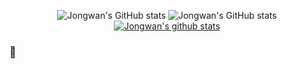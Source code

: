  <div align=center>
	
![Jongwan's GitHub stats](https://github-readme-stats.vercel.app/api?username=JK-Kim4&show_icons=true&theme=gotham)
![Jongwan's GitHub stats](https://github-readme-stats.vercel.app/api?username=KIM-jongwan&show_icons=true&theme=gotham)
[![Jongwan's github stats](https://github-readme-stats.vercel.app/api/top-langs/?username=JK-Kim4&show_icons=true&hide_border=true&title_color=004386&icon_color=004386&layout=compact)](https://github.com/JK-Kim4)
	 
  </div>

### 👋

<!--
**JK-Kim4/JK-Kim4** is a ✨ _special_ ✨ repository because its `README.md` (this file) appears on your GitHub profile.

Here are some ideas to get you started:

- 🔭 I’m currently working on ...
- 🌱 I’m currently learning ...
- 👯 I’m looking to collaborate on ...
- 🤔 I’m looking for help with ...
- 💬 Ask me about ...
- 📫 How to reach me: ...
- 😄 Pronouns: ...
- ⚡ Fun fact: ...
-->
